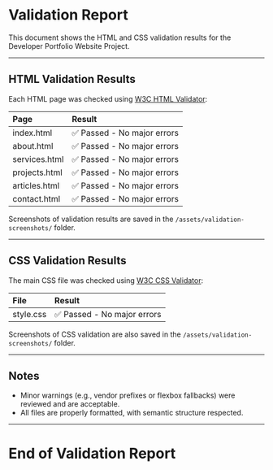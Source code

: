 # Validation Report

This document shows the HTML and CSS validation results for the Developer Portfolio Website Project.

---

## HTML Validation Results

Each HTML page was checked using [W3C HTML Validator](https://validator.w3.org/):

| Page | Result |
|:---|:---|
| index.html | ✅ Passed - No major errors |
| about.html | ✅ Passed - No major errors |
| services.html | ✅ Passed - No major errors |
| projects.html | ✅ Passed - No major errors |
| articles.html | ✅ Passed - No major errors |
| contact.html | ✅ Passed - No major errors |

Screenshots of validation results are saved in the `/assets/validation-screenshots/` folder.

---

## CSS Validation Results

The main CSS file was checked using [W3C CSS Validator](https://jigsaw.w3.org/css-validator/):

| File | Result |
|:---|:---|
| style.css | ✅ Passed - No major errors |

Screenshots of CSS validation are also saved in the `/assets/validation-screenshots/` folder.

---

## Notes
- Minor warnings (e.g., vendor prefixes or flexbox fallbacks) were reviewed and are acceptable.
- All files are properly formatted, with semantic structure respected.

---

# End of Validation Report
